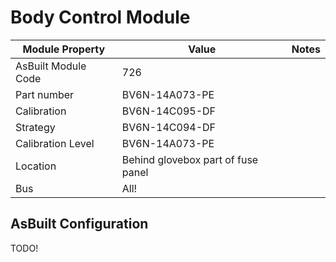 # Body Control Module

| Module Property     | Value                              | Notes |
| ------------------- | ---------------------------------- | ----- |
| AsBuilt Module Code | 726                                |       |
| Part number         | BV6N-14A073-PE                     |       |
| Calibration         | BV6N-14C095-DF                     |       |
| Strategy            | BV6N-14C094-DF                     |       |
| Calibration Level   | BV6N-14A073-PE                     |       |
| Location            | Behind glovebox part of fuse panel |       |
| Bus                 | All!                               |       |

## AsBuilt Configuration

TODO!
